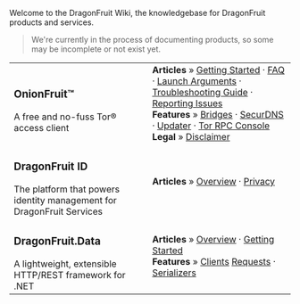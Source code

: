Welcome to the DragonFruit Wiki, the knowledgebase for DragonFruit products and services.

> We're currently in the process of documenting products, so some may be incomplete or not exist yet.

<table class="table contents-table">
  <tbody>
    <tr>
      <td>
        <h3>OnionFruit™</h3> A free and no-fuss Tor® access client
      </td>
      <td>
        <strong>Articles</strong> » <a href="/wiki/onionfruit/getting-started">Getting Started</a> &middot; <a href="/wiki/onionfruit/faq">FAQ</a> &middot; <a href="/wiki/onionfruit/launch-args">Launch Arguments</a> &middot; <a href="/wiki/onionfruit/troubleshooting">Troubleshooting Guide</a> &middot; <a href="/wiki/onionfruit/reporting-issues">Reporting Issues</a>
        <br>
        <strong>Features</strong> » <a href="/wiki/onionfruit/components/bridges">Bridges</a> &middot; <a href="/wiki/onionfruit/components/securdns">SecurDNS</a> &middot; <a href="/wiki/onionfruit/components/updater">Updater</a> &middot; <a href="/wiki/onionfruit/components/tor-control">Tor RPC Console</a>
        <br>
        <strong>Legal</strong> » <a href="/wiki/onionfruit/legal/disclaimer">Disclaimer</a>
      </td>
    </tr>
    <tr>
      <td>
        <h3>DragonFruit ID</h3> The platform that powers identity management for DragonFruit Services
      </td>
      <td>
        <strong>Articles</strong> » <a href="/wiki/hina">Overview</a> &middot; <a href="/wiki/hina/legal/privacy">Privacy</a>
      </td>
    </tr>
    <tr>
      <td>
        <h3>DragonFruit.Data</h3> A lightweight, extensible HTTP/REST framework for .NET
      </td>
      <td>
        <strong>Articles</strong> » <a href="/wiki/rest-client">Overview</a> &middot; <a href="/wiki/rest-client/getting-started">Getting Started</a>
        <br>
        <strong>Features</strong> » <a href="/wiki/rest-client/clients">Clients</a> <a href="/wiki/rest-client/requests">Requests</a> &middot; <a href="/wiki/rest-client/serializers">Serializers</a>
      </td>
    </tr>
  </tbody>
</table>
